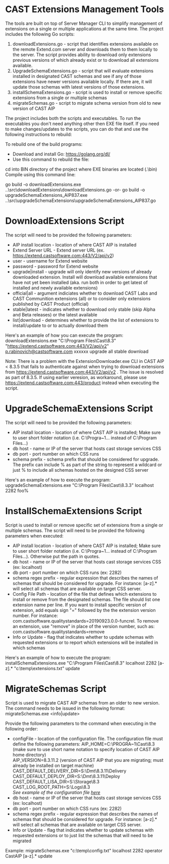 # CAST Extensions Management Tools
The tools are built on top of Server Manager CLI to simplify management of extensions on a single or multiple applications at the same time. The project includes the following Go scripts:

1. downloadExtensions.go - script that identifies extensions available on the remote Extend.com server and downloads them to them locally to the server. The script provides ability to download only extensions previous versions of which already exist or to download all extensions available.
2. UpgradeSchemaExtensions.go - script that will evaluate extensions installed in designated CAST schemas and see if any of those extensions have newer versions available locally. If there are, it will update those schemas with latest versions of those extensions.
3. installSchemaExtensions.go - script is used to install or remove specific extensions from a single or multiple schemas
4. migrateSchemas.go - script to migrate schema version from old to new version of CAST AIP

The project includes both the scripts and executables. To run the executables you don't need anything other then EXE file itself. If you need to make changes/updates to the scripts, you can do that and use the following instructions to rebuild:

To rebuild one of the build programs:
- Download and install Go: https://golang.org/dl/
- Use this command to rebuild the file:

cd into BIN directory of the project where EXE binaries are located (.\bin)
Compile using this command line: 

go build -o downloadExtensions.exe ..\src\downloadExtensions\downloadExtensions.go
-or-
go build -o upgradeSchemaExtensions_AIP837.exe ..\src\upgradeSchemaExtensions\upgradeSchemaExtensions_AIP837.go

DownloadExtensions Script
==================================
The script will need to be provided the following parameters:
- AIP install location - location of where CAST AIP is installed
- Extend Server URL - Extend server URL (ex. https://extend.castsoftware.com:443/V2/api/v2)
- user - username for Extend website
- password - password for Extend website
- upgrade|install - upgrade will only identify new versions of already downloaded extension. Install will download available extensions that have not yet been installed (aka. run both in order to get latest of installed and newly available extensions)
- official|all - argument indiciates whether to download CAST Labs and CAST Communition extensions (all) or to consider only extensions published by CAST Product (official)
- stable|latest - indicates whether to download only stable (skip Alpha and Beta releases) or the latest available
- list|download - determines whether to provide the list of extensions to install/update to or to actually download them
  
Here's an example of how you can execute the program:
downloadExtensions.exe "C:\Program Files\Cast\8.3" "https://extend.castsoftware.com:443/V2/api/v2" p.rabinovich@castsoftware.com xxxxxx upgrade all stable download

Note: There is a problem with the ExtensionDownloader.exe CLI in CAST AIP < 8.3.5 that fails to authenticate against when trying to download extensions from https://extend.castsoftware.com:443/V2/api/v2 . The issue is resolved as part of 8.3.5. If using earlier veresion, as workaround, please use https://extend.castsoftware.com:443/product instead when executing the script. 

UpgradeSchemaExtensions Script
===============================
The script will need to be provided the following parameters:
- AIP install location - location of where CAST AIP is installed; Make sure to user short folder notation (i.e. C:\Progra~1\... instead of C:\Program Files\...)
- db host - name or IP of the server that hosts cast storage services CSS
- db port - port number on which CSS runs
- schema prefix - schema prefix that should be considered for upgrade. The prefix can include % as part of the string to represent a wildcard or just % to include all schemas hosted on the designed CSS server

Here's an example of how to execute the program:
upgradeSchemaExtensions.exe "C:\Program Files\Cast\8.3.3" localhost 2282 foo%

InstallSchemaExtensions Script
===============================
Script is used to install or remove specific set of extensions from a single or multiple schemas. The script will need to be provided the following parameters when executed:
- AIP install location - location of where CAST AIP is installed; Make sure to user short folder notation (i.e. C:\Progra~1\... instead of C:\Program Files\...). Otherwise put the path in quotes.
- db host - name or IP of the server that hosts cast storage services CSS (ex: localhost)
- db port - port number on which CSS runs (ex: 2282)
- schema regex prefix - regular expression that describes the names of schemas that should be considered for upgrade. For instance: [a-z].* will select all schemas that are available on target CSS server.
- Config File Path - location of the file that defines which extensions to install or remove from the designated schemas. The file should list one extension name per line. If you want to install specific version of extension, add equals sign "=" followed by the the extension version number. For instance: com.castsoftware.qualitystandards=20190923.0.0-funcrel. To remove an extension, use "remove" in place of the version number, such as: com.castsoftware.qualitystandards=remove
- Info or Update - flag that indicates whether to update schemas with requested extensions or to report which extensions will be installed in which schemas

Here's an example of how to execute the program:
installSchemaExtensions.exe "C:\Program Files\Cast\8.3" localhost 2282 [a-z].* "c:\temp\extensions.txt" update

MigrateSchemas Script
===============================
Script is used to migrate CAST AIP schemas from an older to new version. The command needs to be issued in the following format:
migrateSchemas.exe <configFile> <dbHost> <dbPort> <dbUser> <dbPass> <schema regex prefix> <info|update>

Provide the following parameters to the command when executing in the following order:
- configFile - location of the configuration file. The configuration file must define the following parameters:
	AIP_HOME=C:\PROGRA~1\Cast\8.3 (make sure to use short name notation to specify location of CAST AIP home directory)<br>
	AIP_VERSION=8.3.11.2 (version of CAST AIP that you are migrating; must already be installed on target machine)<br>
	CAST_DEFAULT_DELIVERY_DIR=S:\Dmt\8.3.11\Delivery<br>
	CAST_DEFAULT_DEPLOY_DIR=S:\Dmt\8.3.11\Deploy<br>
	CAST_DEFAULT_LISA_DIR=S:\Storage\8.3<br>
	CAST_LOG_ROOT_PATH=S:\Logs\8.3<br>
	<i>See example of the configuration file <a href="src/migrateSchemas/AipEnvironConfigs.txt">here</a></i>
- db host - name or IP of the server that hosts cast storage services CSS (ex: localhost)
- db port - port number on which CSS runs (ex: 2282)
- schema regex prefix - regular expression that describes the names of schemas that should be considered for upgrade. For instance: [a-z].* will select all schemas that are available on target CSS server.
- Info or Update - flag that indicates whether to update schemas with requested extensions or to just list the schemas that will need to be migrated

Example: migrateSchemas.exe \"c:\\temp\\config.txt\" localhost 2282 operator CastAIP [a-z].* update
